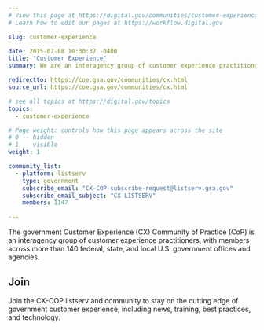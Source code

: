```yaml
---
# View this page at https://digital.gov/communities/customer-experience
# Learn how to edit our pages at https://workflow.digital.gov

slug: customer-experience

date: 2015-07-08 10:30:37 -0400
title: "Customer Experience"
summary: We are an interagency group of customer experience practitioners.

redirectto: https://coe.gsa.gov/communities/cx.html
source_url: https://coe.gsa.gov/communities/cx.html

# see all topics at https://digital.gov/topics
topics:
  - customer-experience

# Page weight: controls how this page appears across the site
# 0 -- hidden
# 1 -- visible
weight: 1

community_list:
  - platform: listserv
    type: government
    subscribe_email: "CX-COP-subscribe-request@listserv.gsa.gov"
    subscribe_email_subject: "CX LISTSERV"
    members: 1147

---
```


The government Customer Experience (CX) Community of Practice (CoP) is an interagency group of customer experience practitioners, with members across more than 140 federal, state, and local U.S. government offices and agencies.

## Join

Join the CX-COP listserv and community to stay on the cutting edge of government customer experience, including news, training, best practices, and technology.